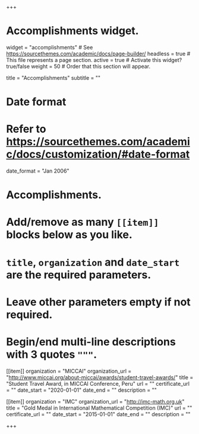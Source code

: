 +++
# Accomplishments widget.
widget = "accomplishments"  # See https://sourcethemes.com/academic/docs/page-builder/
headless = true  # This file represents a page section.
active = true  # Activate this widget? true/false
weight = 50  # Order that this section will appear.

title = "Accomplish&shy;ments"
subtitle = ""

# Date format
#   Refer to https://sourcethemes.com/academic/docs/customization/#date-format
date_format = "Jan 2006"

# Accomplishments.
#   Add/remove as many `[[item]]` blocks below as you like.
#   `title`, `organization` and `date_start` are the required parameters.
#   Leave other parameters empty if not required.
#   Begin/end multi-line descriptions with 3 quotes `"""`.

[[item]]
  organization = "MICCAI"
  organization_url = "http://www.miccai.org/about-miccai/awards/student-travel-awards/"
  title = "Student Travel Award, in MICCAI Conference, Peru"
  url = ""
  certificate_url = ""
  date_start = "2020-01-01"
  date_end = ""
  description = ""
  
[[item]]
  organization = "IMC"
  organization_url = "http://imc-math.org.uk"
  title = "Gold Medal in International Mathematical Competition (IMC)"
  url = ""
  certificate_url = ""
  date_start = "2015-01-01"
  date_end = ""
  description = ""

+++
